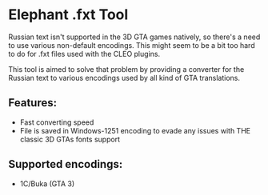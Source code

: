 # Elephant .fxt Tool

Russian text isn't supported in the 3D GTA games natively, so there's a need to use various non-default encodings. This might seem to be a bit too hard to do for .fxt files used with the CLEO plugins. 

This tool is aimed to solve that problem by providing a converter for the Russian text to various encodings used by all kind of GTA translations.

## Features:

* Fast converting speed
* File is saved in Windows-1251 encoding to evade any issues with THE classic 3D GTAs fonts support

## Supported encodings:

* 1C/Buka (GTA 3)
